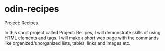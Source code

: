 # odin-recipes
Project: Recipes

In this short project called Project: Recipes, I will demonstrate skills of using HTML elements and tags. I will make a short web page with the commands like organized/unorganized lists, tables, links and images etc.